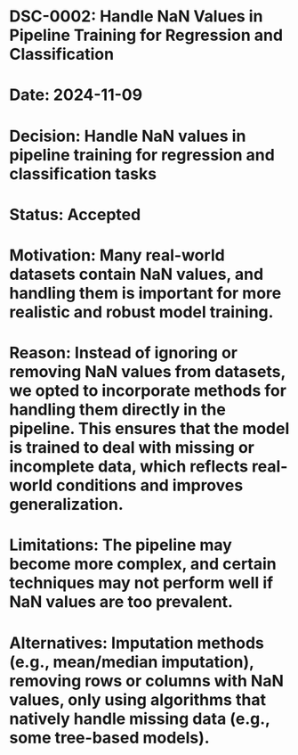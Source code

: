# DSC-0002: Handle NaN Values in Pipeline Training for Regression and Classification
# Date: 2024-11-09
# Decision: Handle NaN values in pipeline training for regression and classification tasks
# Status: Accepted
# Motivation: Many real-world datasets contain NaN values, and handling them is important for more realistic and robust model training.
# Reason: Instead of ignoring or removing NaN values from datasets, we opted to incorporate methods for handling them directly in the pipeline. This ensures that the model is trained to deal with missing or incomplete data, which reflects real-world conditions and improves generalization.
# Limitations: The pipeline may become more complex, and certain techniques may not perform well if NaN values are too prevalent.
# Alternatives: Imputation methods (e.g., mean/median imputation), removing rows or columns with NaN values, only using algorithms that natively handle missing data (e.g., some tree-based models).